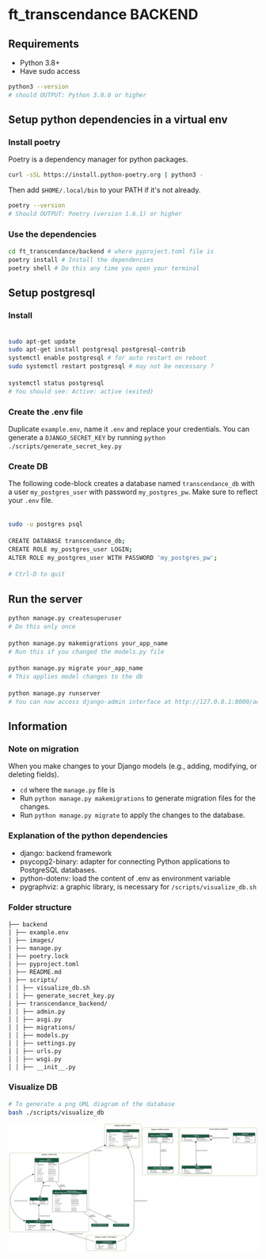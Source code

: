 # ft_transcendance BACKEND

## Requirements

- Python 3.8+
- Have sudo access

``` sh
python3 --version
# should OUTPUT: Python 3.8.0 or higher
```

## Setup python dependencies in a virtual env

### Install poetry

Poetry is a dependency manager for python packages.

``` sh
curl -sSL https://install.python-poetry.org | python3 -
```

Then add `$HOME/.local/bin` to your PATH if it's not already.

``` sh
poetry --version
# Should OUTPUT: Poetry (version 1.6.1) or higher
```

### Use the dependencies

``` sh
cd ft_transcendance/backend # where pyproject.toml file is
poetry install # Install the dependencies
poetry shell # Do this any time you open your terminal
```

## Setup postgresql

### Install

``` sh

sudo apt-get update
sudo apt-get install postgresql postgresql-contrib
systemctl enable postgresql # for auto restart on reboot
sudo systemctl restart postgresql # may not be necessary ?

systemctl status postgresql
# You should see: Active: active (exited)
```

### Create the .env file

Duplicate `example.env`, name it `.env` and replace your credentials.
You can generate a `DJANGO_SECRET_KEY` by running `python ./scripts/generate_secret_key.py`

### Create DB

The following code-block creates a database named `transcendance_db` with a user `my_postgres_user` with password `my_postgres_pw`. Make sure to reflect your `.env` file.

``` sh

sudo -u postgres psql

CREATE DATABASE transcendance_db;
CREATE ROLE my_postgres_user LOGIN;
ALTER ROLE my_postgres_user WITH PASSWORD 'my_postgres_pw';

# Ctrl-D to quit
```

## Run the server

``` sh
python manage.py createsuperuser
# Do this only once

python manage.py makemigrations your_app_name
# Run this if you changed the models.py file

python manage.py migrate your_app_name
# This applies model changes to the db

python manage.py runserver
# You can now access django-admin interface at http://127.0.0.1:8000/admin/ with the superuser credentials
```

## Information

### Note on migration

When you make changes to your Django models (e.g., adding, modifying, or deleting fields).
- `cd` where the `manage.py` file is
- Run `python manage.py makemigrations` to generate migration files for the changes.
- Run `python manage.py migrate` to apply the changes to the database.

### Explanation of the python dependencies

- django: backend framework
- psycopg2-binary: adapter for connecting Python applications to PostgreSQL databases.
- python-dotenv: load the content of .env as environment variable
- pygraphviz: a graphic library, is necessary for `/scripts/visualize_db.sh`

### Folder structure

```plaintext
├── backend
│ ├── example.env
│ ├── images/
│ ├── manage.py
│ ├── poetry.lock
│ ├── pyproject.toml
│ ├── README.md
│ ├── scripts/
│ │ ├── visualize_db.sh
│ │ ├── generate_secret_key.py
│ ├── transcendance_backend/
│ │ ├── admin.py
│ │ ├── asgi.py
│ │ ├── migrations/
│ │ ├── models.py
│ │ ├── settings.py
│ │ ├── urls.py
│ │ ├── wsgi.py
│ │ ├── __init__.py
```

### Visualize DB

``` sh
# To generate a png UML diagram of the database
bash ./scripts/visualize_db
```

![DB visualization](images/db.png)

